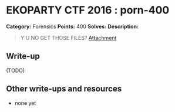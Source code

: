 # EKOPARTY CTF 2016 : porn-400

**Category:** Forensics
**Points:** 400
**Solves:**
**Description:**

> Y U NO GET THOSE FILES?
> [Attachment](for400.zip)

## Write-up

(TODO)

## Other write-ups and resources

* none yet
